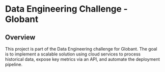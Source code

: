# Data Engineering Challenge - Globant

## Overview
This project is part of the Data Engineering challenge for Globant. The goal is to implement a scalable solution using cloud services to process historical data, expose key metrics via an API, and automate the deployment pipeline. 
